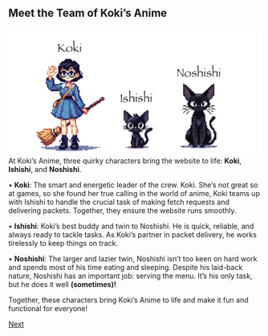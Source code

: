 ## **Meet the Team of Koki’s Anime**
![Meet the team](https://github.com/Cornerstone-CICCC/web-2-midterm-project-iki789/blob/dev/public/cover.jpg?raw=true)
At Koki’s Anime, three quirky characters bring the website to life: **Koki**, **Ishishi**, and **Noshishi**.

•  **Koki**: The smart and energetic leader of the crew. Koki. She’s not great so at games, so she found her true calling in the world of anime, Koki teams up with Ishishi to handle the crucial task of making fetch requests and delivering packets. Together, they ensure the website runs smoothly.

•  **Ishishi**: Koki’s best buddy and twin to Noshishi. He is quick, reliable, and always ready to tackle tasks. As Koki’s partner in packet delivery, he works tirelessly to keep things on track.

•  **Noshishi**: The larger and lazier twin, Noshishi isn’t too keen on hard work and spends most of his time eating and sleeping. Despite his laid-back nature, Noshishi has an important job: serving the menu. It’s his only task, but he does it well **(sometimes)!**

Together, these characters bring Koki’s Anime to life and make it fun and functional for everyone!

[Next](README_EXPLORE.md)